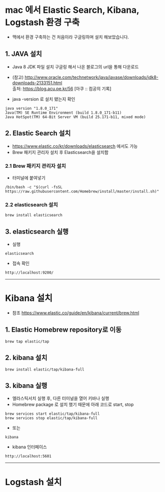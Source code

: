 # mac 에서 Elastic Search, Kibana, Logstash 환경 구축
- 맥에서 환경 구축하는 건 처음이라 구글링하며 설치 해보았습니다.

## 1. JAVA 설치

- Java 8 JDK 파일 설치 구글링 해서 나온 블로그의 url을 통해 다운로드

- (참고)
 http://www.oracle.com/technetwork/java/javase/downloads/jdk8-downloads-2133151.html  
 출처: https://blog.acu.pe.kr/56 [아쿠 :: 컴공의 기록]

- java -version 로 설치 됐는지 확인
```
java version "1.8.0_171"
Java(TM) SE Runtime Environment (build 1.8.0_171-b11)
Java HotSpot(TM) 64-Bit Server VM (build 25.171-b11, mixed mode)
```

## 2. Elastic Search 설치
- https://www.elastic.co/kr/downloads/elasticsearch 에서도 가능
- Brew 패키지 관리자 설치 후 Elasticsearch을 설치함

### 2.1 Brew 패키지 관리자 설치
- 터미널에 붙여넣기 
```
/bin/bash -c "$(curl -fsSL https://raw.githubusercontent.com/Homebrew/install/master/install.sh)"
```
### 2.2 elasticsearch 설치
```
brew install elasticsearch
```

## 3. elasticsearch 실행
- 실행
```
elasticsearch
```
- 접속 확인
```
http://localhost:9200/
```
-------
# Kibana 설치
- 참조 https://www.elastic.co/guide/en/kibana/current/brew.html 
## 1. Elastic Homebrew repository로 이동
```
brew tap elastic/tap
```
## 2. kibana 설치
```
brew install elastic/tap/kibana-full
```
## 3. kibana 실행
- 엘라스틱서치 실행 후, 다른 터미널을 열어 키바나 실행 
- Homebrew package 로 설치 했기 때문에 아래 코드로 start, stop
```
brew services start elastic/tap/kibana-full
brew services stop elastic/tap/kibana-full
```
- 또는
```
kibana
```
- kibana 인터페이스
```
http://localhost:5601
```

-------
# Logstash 설치
